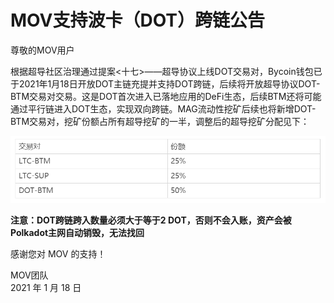 # MOV支持波卡（DOT）跨链公告

尊敬的MOV用户

根据超导社区治理通过提案<十七>——超导协议上线DOT交易对，Bycoin钱包已于2021年1月18日开放DOT主链充提并支持DOT跨链，后续将开放超导协议DOT-BTM交易对交易。这是DOT首次进入已落地应用的DeFi生态，后续BTM还将可能通过平行链进入DOT生态，实现双向跨链。MAG流动性挖矿后续也将新增DOT-BTM交易对，挖矿份额占所有超导挖矿的一半，调整后的超导挖矿分配见下：

![](../images/dot/mag_dot.png)

**注意：DOT跨链跨入数量必须大于等于2 DOT，否则不会入账，资产会被Polkadot主网自动销毁，无法找回**

感谢您对 MOV 的支持！

MOV团队  
2021 年 1 月 18 日